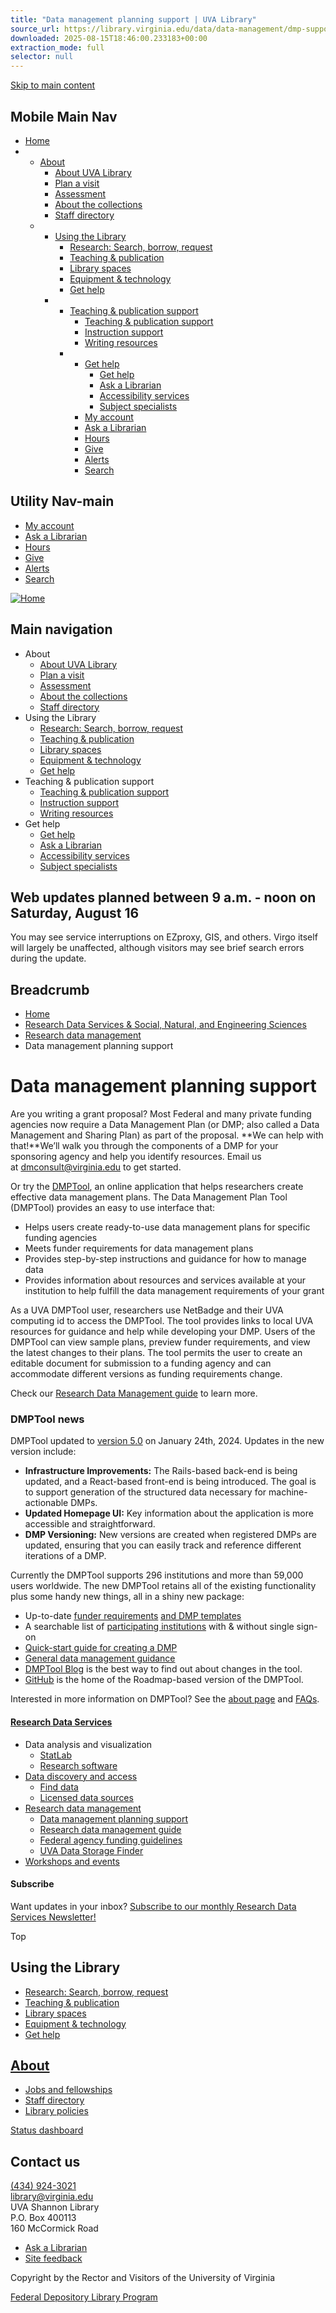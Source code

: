 ```yaml
---
title: "Data management planning support | UVA Library"
source_url: https://library.virginia.edu/data/data-management/dmp-support
downloaded: 2025-08-15T18:46:00.233183+00:00
extraction_mode: full
selector: null
---
```

[Skip to main content](https://library.virginia.edu/data/data-management/dmp-support#main-content)

## Mobile Main Nav

* [Home](https://library.virginia.edu/ "Home")
* * [About](https://library.virginia.edu/data/data-management/dmp-support)
    + [About UVA Library](https://library.virginia.edu/about-uva-library "About UVA Library")
    + [Plan a visit](https://library.virginia.edu/about-uva-library#visit "Plan a visit")
    + [Assessment](https://library.virginia.edu/about-uva-library/assessment "Assessment")
    + [About the collections](https://library.virginia.edu/collections "About the collections")
    + [Staff directory](https://library.virginia.edu/staff "Staff directory")
  * * [Using the Library](https://library.virginia.edu/data/data-management/dmp-support)
      + [Research: Search, borrow, request](https://library.virginia.edu/services "Research: Search, borrow, request")
      + [Teaching & publication](https://library.virginia.edu/teaching-and-writing "Teaching & publication")
      + [Library spaces](https://library.virginia.edu/spaces "Library spaces")
      + [Equipment & technology](https://library.virginia.edu/equipment-and-tech "Equipment & technology")
      + [Get help](https://library.virginia.edu/help "Get help")
    * * [Teaching & publication support](https://library.virginia.edu/data/data-management/dmp-support)
        + [Teaching & publication support](https://library.virginia.edu/teaching-and-writing "Teaching & publication support")
        + [Instruction support](https://library.virginia.edu/teaching-and-writing/teach "Instruction support")
        + [Writing resources](https://library.virginia.edu/teaching-and-writing/write "Writing resources")
      * * [Get help](https://library.virginia.edu/data/data-management/dmp-support)
          + [Get help](https://library.virginia.edu/help "Get help")
          + [Ask a Librarian](https://library.virginia.edu/askalibrarian "Ask a Librarian")
          + [Accessibility services](https://library.virginia.edu/services/accessibility-services "Accessibility services")
          + [Subject specialists](https://guides.lib.virginia.edu/subjectlibrarians "Subject specialists")
        * [My account](https://search.lib.virginia.edu/account "My account")
        * [Ask a Librarian](https://library.virginia.edu/askalibrarian "Ask a Librarian")
        * [Hours](https://library.virginia.edu/hours "Hours")
        * [Give](https://library.virginia.edu/support-library "Give")
        * [Alerts](https://library.virginia.edu/status#alerts "Alerts")
        * [Search](https://library.virginia.edu/search "Search")



## Utility Nav-main

* [My account](https://search.lib.virginia.edu/account "My account")
* [Ask a Librarian](https://library.virginia.edu/askalibrarian "Ask a Librarian")
* [Hours](https://library.virginia.edu/hours "Hours")
* [Give](https://library.virginia.edu/support-library "Give")
* [Alerts](https://library.virginia.edu/status#alerts "Alerts")
* [Search](https://library.virginia.edu/search "Search")

[![Home](https://library.virginia.edu/sites/default/files/2022-09/library_rgb.png)](https://library.virginia.edu/ "Home")




## Main navigation

* About
  + [About UVA Library](https://library.virginia.edu/about-uva-library "About UVA Library")
  + [Plan a visit](https://library.virginia.edu/about-uva-library#visit "Plan a visit")
  + [Assessment](https://library.virginia.edu/about-uva-library/assessment "Assessment")
  + [About the collections](https://library.virginia.edu/collections "About the collections")
  + [Staff directory](https://library.virginia.edu/staff "Staff directory")
* Using the Library
  + [Research: Search, borrow, request](https://library.virginia.edu/services "Research: Search, borrow, request")
  + [Teaching & publication](https://library.virginia.edu/teaching-and-writing "Teaching & publication")
  + [Library spaces](https://library.virginia.edu/spaces "Library spaces")
  + [Equipment & technology](https://library.virginia.edu/equipment-and-tech "Equipment & technology")
  + [Get help](https://library.virginia.edu/help "Get help")
* Teaching & publication support
  + [Teaching & publication support](https://library.virginia.edu/teaching-and-writing "Teaching & publication support")
  + [Instruction support](https://library.virginia.edu/teaching-and-writing/teach "Instruction support")
  + [Writing resources](https://library.virginia.edu/teaching-and-writing/write "Writing resources")
* Get help
  + [Get help](https://library.virginia.edu/help "Get help")
  + [Ask a Librarian](https://library.virginia.edu/askalibrarian "Ask a Librarian")
  + [Accessibility services](https://library.virginia.edu/services/accessibility-services "Accessibility services")
  + [Subject specialists](https://guides.lib.virginia.edu/subjectlibrarians "Subject specialists")



## Web updates planned between 9 a.m. - noon on Saturday, August 16

You may see service interruptions on EZproxy, GIS, and others. Virgo itself will largely be unaffected, although visitors may see brief search errors during the update.

## Breadcrumb

* [Home](https://library.virginia.edu/)
* [Research Data Services & Social, Natural, and Engineering Sciences](https://library.virginia.edu/data)
* [Research data management](https://library.virginia.edu/data/data-management)
* Data management planning support



# Data management planning support

Are you writing a grant proposal? Most Federal and many private funding agencies now require a Data Management Plan (or DMP; also called a Data Management and Sharing Plan) as part of the proposal. **We can help with that!**We’ll walk you through the components of a DMP for your sponsoring agency and help you identify resources. Email us at [dmconsult@virginia.edu](mailto:dmconsult@virginia.edu) to get started.

Or try the [DMPTool](http://dmptool.org/), an online application that helps researchers create effective data management plans. The Data Management Plan Tool (DMPTool) provides an easy to use interface that:

* Helps users create ready-to-use data management plans for specific funding agencies
* Meets funder requirements for data management plans
* Provides step-by-step instructions and guidance for how to manage data
* Provides information about resources and services available at your institution to help fulfill the data management requirements of your grant

As a UVA DMPTool user, researchers use NetBadge and their UVA computing id to access the DMPTool. The tool provides links to local UVA resources for guidance and help while developing your DMP. Users of the DMPTool can view sample plans, preview funder requirements, and view the latest changes to their plans. The tool permits the user to create an editable document for submission to a funding agency and can accommodate different versions as funding requirements change.

Check our [Research Data Management guide](https://guides.lib.virginia.edu/RDM/planning) to learn more.

### DMPTool news

DMPTool updated to [version 5.0](https://blog.dmptool.org/2024/01/24/dmp-tool-5-0-release/) on January 24th, 2024. Updates in the new version include:

* **Infrastructure Improvements:** The Rails-based back-end is being updated, and a React-based front-end is being introduced. The goal is to support generation of the structured data necessary for machine-actionable DMPs.
* **Updated Homepage UI:** Key information about the application is more accessible and straightforward.
* **DMP Versioning:** New versions are created when registered DMPs are updated, ensuring that you can easily track and reference different iterations of a DMP.

Currently the DMPTool supports 296 institutions and more than 59,000 users worldwide. The new DMPTool retains all of the existing functionality plus some handy new things, all in a shiny new package:

* Up-to-date [funder requirements](https://dmptool.org/public_templates) [and DMP templates](https://dmptool.org/public_templates)
* A searchable list of [participating institutions](https://dmptool.org/public_orgs) with & without single sign-on
* [Quick-start guide for creating a DMP](https://dmptool.org/quick_start_guide)
* [General data management guidance](https://dmptool.org/general_guidance)
* [DMPTool Blog](https://blog.dmptool.org/) is the best way to find out about changes in the tool.
* [GitHub](https://github.com/CDLUC3/dmptool) is the home of the Roadmap-based version of the DMPTool.

Interested in more information on DMPTool? See the [about page](https://dmptool.org/about_us) and [FAQs](https://dmptool.org/faq).

#### [Research Data Services](https://library.virginia.edu/data)

* Data analysis and visualization
  + [StatLab](https://library.virginia.edu/data/statlab)
  + [Research software](https://library.virginia.edu/data/research-software/)
* [Data discovery and access](https://library.virginia.edu/data/datasources/)  
  + [Find data](https://guides.lib.virginia.edu/data)
  + [Licensed data sources](https://library.virginia.edu/data/datasources/licensed/)
* [Research data management](https://library.virginia.edu/data/data-management)
  + [Data management planning support](https://library.virginia.edu/data/data-management/dmp-support)
  + [Research data management guide](https://guides.lib.virginia.edu/RDM/)
  + [Federal agency funding guidelines](https://library.virginia.edu/data/data-management/funding)
  + [UVA Data Storage Finder](https://data-storage-finder.library.virginia.edu/)
* [Workshops and events](https://library.virginia.edu/data/training)
  

#### Subscribe

Want updates in your inbox? [Subscribe to our monthly Research Data Services Newsletter!](https://library.virginia.edu/data/newsletters)

Top


## Using the Library

* [Research: Search, borrow, request](https://library.virginia.edu/services)
* [Teaching & publication](https://library.virginia.edu/teaching-and-writing)
* [Library spaces](https://library.virginia.edu/spaces)
* [Equipment & technology](https://library.virginia.edu/equipment-and-tech)
* [Get help](https://library.virginia.edu/help)

## [About](https://library.virginia.edu/about-uva-library)

* [Jobs and fellowships](https://library.virginia.edu/jobs/)
* [Staff directory](https://library.virginia.edu/staff/)
* [Library policies](https://library.virginia.edu/policies)

[Status dashboard](https://library.virginia.edu/status)

## Contact us

[(434) 924-3021](tel:+1(434)924-3021)  
[library@virginia.edu](mailto:library@virginia.edu)  
UVA Shannon Library  
P.O. Box 400113  
160 McCormick Road

* [Ask a Librarian](https://library.virginia.edu/askalibrarian)
* [Site feedback](https://library.virginia.edu/site-feedback)

Copyright  by the Rector and Visitors of the University of Virginia

[Federal Depository Library Program](https://guides.lib.virginia.edu/findinggovinfo)
